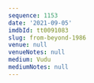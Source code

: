 ```yaml
---
sequence: 1153
date: '2021-09-05'
imdbId: tt0091083
slug: from-beyond-1986
venue: null
venueNotes: null
medium: Vudu
mediumNotes: null
---
```


